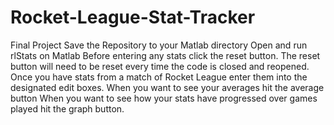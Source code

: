 # Rocket-League-Stat-Tracker
Final Project
Save the Repository to your Matlab directory 
Open and run rlStats on Matlab Before entering any stats click the reset button. 
The reset button will need to be reset every time the code is closed and reopened. 
Once you have stats from a match of Rocket League enter them into the designated edit boxes. 
When you want to see your averages hit the average button When you want to see how your stats have progressed over games played hit the graph button.
